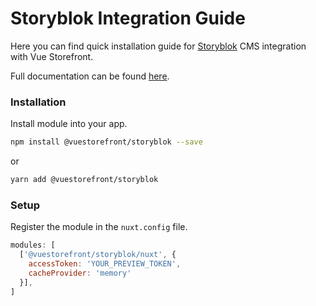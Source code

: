 # Storyblok Integration Guide

Here you can find quick installation guide for [Storyblok](https://www.storyblok.com/) CMS integration with Vue Storefront. 

Full documentation can be found [here](https://docs.europe-west1.gcp.storefrontcloud.io/v2-cms-storyblok/).

### Installation

Install module into your app.

```bash
npm install @vuestorefront/storyblok --save
```

or

```bash
yarn add @vuestorefront/storyblok
```

### Setup

Register the module in the `nuxt.config` file.

```javascript
modules: [
  ['@vuestorefront/storyblok/nuxt', {
    accessToken: 'YOUR_PREVIEW_TOKEN',
    cacheProvider: 'memory'
  }],
]
```
